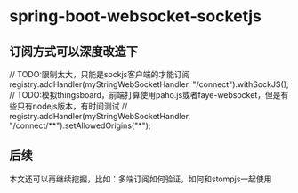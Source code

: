 # spring-boot-websocket-socketjs

## 订阅方式可以深度改造下

// TODO:限制太大，只能是sockjs客户端的才能订阅
registry.addHandler(myStringWebSocketHandler, "/connect").withSockJS();
// TODO:模拟thingsboard，前端打算使用paho.js或者faye-websocket，但是有些只有nodejs版本，有时间测试
// registry.addHandler(myStringWebSocketHandler, "/connect/**").setAllowedOrigins("*");

## 后续

本文还可以再继续挖掘，比如：多端订阅如何验证，如何和stompjs一起使用